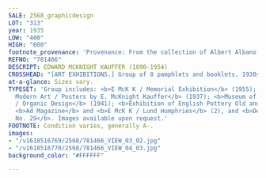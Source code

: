 ```yaml
---
SALE: 2568_graphicdesign
LOT: "313"
year: 1935
LOW: "400"
HIGH: "600"
footnote_provenance: 'Provenance: From the collection of Albert Albano.'
REFNO: "781466"
DESCRIPT: EDWARD MCKNIGHT KAUFFER (1890-1954)
CROSSHEAD: "[ART EXHIBITIONS.] Group of 8 pamphlets and booklets. 1930s-50s."
at-a-glance: Sizes vary.
TYPESET: 'Group includes: <b>E McK K / Memorial Exhibition</b> (1955); <b>Museum of
  Modern Art / Posters by E. McKnight Kauffer</b> (1937); <b>Museum of Modern Art
  / Organic Design</b> (1941); <b>Exhibition of English Pottery Old and New</b> (1935);
  <b>Ad Magazine</b> and <b>E McK K / Lund Humphries</b> (2), and <b>Design and Paper
  No. 29</b>. Images available upon request.'
FOOTNOTE: Condition varies, generally A-.
images:
- "/v1618516769/2568/781466_VIEW_03_02.jpg"
- "/v1618516770/2568/781466_VIEW_04_03.jpg"
background_color: "#FFFFFF"

---
```

